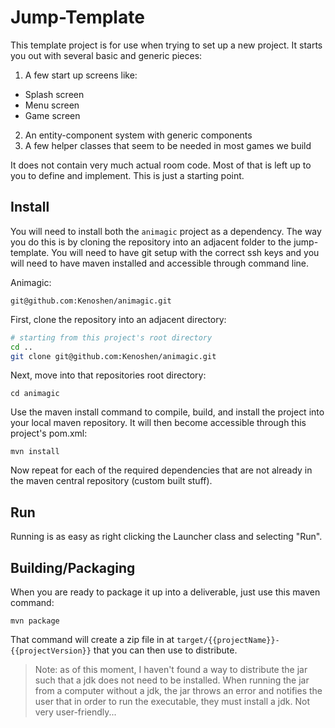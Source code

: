 # Jump-Template

This template project is for use when trying to set up a new project.  It starts you out with several basic and generic pieces:

1. A few start up screens like:
  * Splash screen
  * Menu screen
  * Game screen
2. An entity-component system with generic components
3. A few helper classes that seem to be needed in most games we build

It does not contain very much actual room code.  Most of that is left up to you to define and implement.  This is just a starting point.

## Install

You will need to install both the ```animagic``` project as a dependency.  The way you do this is by cloning the repository into an adjacent folder to the jump-template.  You will need to have git setup with the correct ssh keys and you will need to have maven installed and accessible through command line.

Animagic:
```
git@github.com:Kenoshen/animagic.git
```

First, clone the repository into an adjacent directory:
```bash
# starting from this project's root directory
cd ..
git clone git@github.com:Kenoshen/animagic.git
```

Next, move into that repositories root directory:
```
cd animagic
```

Use the maven install command to compile, build, and install the project into your local maven repository.  It will then become accessible through this project's pom.xml:
```
mvn install
```

Now repeat for each of the required dependencies that are not already in the maven central repository (custom built stuff).

## Run

Running is as easy as right clicking the Launcher class and selecting "Run".

## Building/Packaging

When you are ready to package it up into a deliverable, just use this maven command:
```
mvn package
```

That command will create a zip file in at ```target/{{projectName}}-{{projectVersion}}``` that you can then use to distribute.


> Note: as of this moment, I haven't found a way to distribute the jar such that a jdk does not need to be installed.  When running the jar from a computer without a jdk, the jar throws an error and notifies the user that in order to run the executable, they must install a jdk.  Not very user-friendly...

